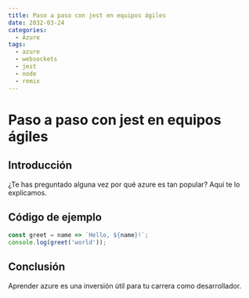 ```yaml
---
title: Paso a paso con jest en equipos ágiles
date: 2032-03-24
categories:
  - Azure
tags:
  - azure
  - websockets
  - jest
  - node
  - remix
---
```


# Paso a paso con jest en equipos ágiles

## Introducción

¿Te has preguntado alguna vez por qué azure es tan popular? Aquí te lo explicamos.

## Código de ejemplo

```javascript
const greet = name => `Hello, ${name}!`;
console.log(greet('world'));
```

## Conclusión

Aprender azure es una inversión útil para tu carrera como desarrollador.